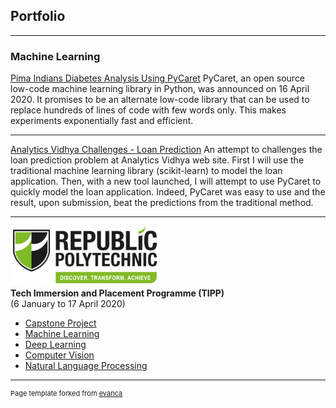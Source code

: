 ## Portfolio

---

### Machine Learning 

[Pima Indians Diabetes Analysis Using PyCaret](https://github.com/koayst/pycaret_pima-indians-diabetes)
PyCaret, an open source low-code machine learning library in Python, was announced on 16 April 2020. It promises to be an alternate low-code library that can be used to replace hundreds of lines of code with few words only. This makes experiments exponentially fast and efficient.

---
[Analytics Vidhya Challenges - Loan Prediction](https://github.com/koayst/analytics_vidhya_loan_prediction)
An attempt to challenges the loan prediction problem at Analytics Vidhya web site.  First I will use the traditional machine learning library (scikit-learn) to model the loan application.  Then, with a new tool launched, I will attempt to use PyCaret to quickly model the loan application.  Indeed, PyCaret was easy to use and the result, upon submission, beat the predictions from the traditional method.

---
<img src="images/rplogo_small.png?raw=true"/><br/>
**Tech Immersion and Placement Programme (TIPP)**<br>
(6 January to 17 April 2020)

- [Capstone Project](https://github.com/koayst/rp_capstone)
- [Machine Learning](https://github.com/koayst/rp_machine_learning)
- [Deep Learning](https://github.com/koayst/rp_deep_learning)
- [Computer Vision](https://github.com/koayst/rp_computer_vision)
- [Natural Language Processing](https://github.com/koayst/rp_nlp)

---
<p style="font-size:11px">Page template forked from <a href="https://github.com/evanca/quick-portfolio">evanca</a></p>
<!-- Remove above link if you don't want to attibute -->
